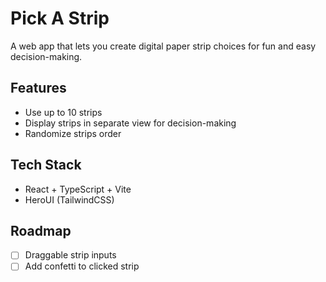 # Pick A Strip

A web app that lets you create digital paper strip choices for fun and easy decision-making.

## Features

-   Use up to 10 strips
-   Display strips in separate view for decision-making
-   Randomize strips order

## Tech Stack

-   React + TypeScript + Vite
-   HeroUI (TailwindCSS)

## Roadmap

-   [ ] Draggable strip inputs
-   [ ] Add confetti to clicked strip
